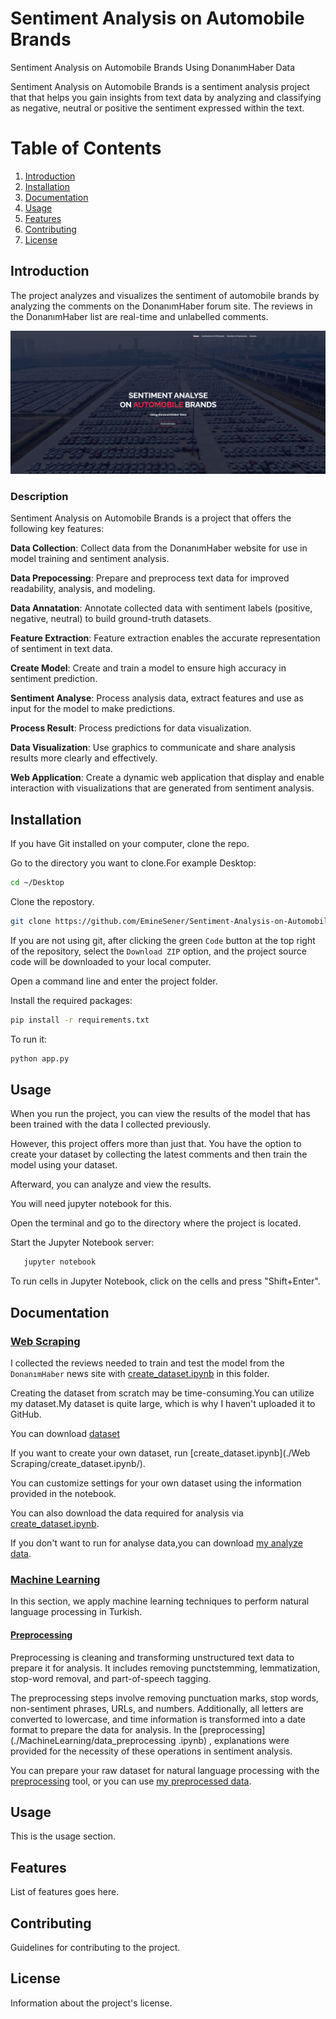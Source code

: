 # Sentiment Analysis on Automobile Brands
 Sentiment Analysis on Automobile Brands Using DonanımHaber Data

Sentiment Analysis on Automobile Brands is a sentiment analysis project that that helps you gain insights from text data by analyzing and classifying as negative, neutral or positive the sentiment expressed within the text.

# Table of Contents

1. [Introduction](#introduction)
2. [Installation](#installation)
3. [Documentation](#documentation)
4. [Usage](#usage)
5. [Features](#features)
6. [Contributing](#contributing)
7. [License](#license)

## Introduction

The project analyzes and visualizes the sentiment of automobile brands by analyzing the comments on the DonanımHaber forum site.
The reviews in the DonanımHaber list are real-time and unlabelled comments.

![GitHub Logo](https://github.com/EmineSener/Sentiment-Analysis-on-Automobile-Brands/blob/main/readme/intro.png)

### Description
Sentiment Analysis on Automobile Brands is a project that offers the following key features:

**Data Collection**: Collect data from the DonanımHaber website for use in model training and sentiment analysis.

**Data Prepocessing**: Prepare and preprocess text data for improved readability, analysis, and modeling.

**Data Annatation**: Annotate collected data with sentiment labels (positive, negative, neutral) to build ground-truth datasets.

**Feature Extraction**: Feature extraction enables the accurate representation of sentiment in text data.

**Create Model**: Create and train a model to ensure high accuracy in sentiment prediction.

**Sentiment Analyse**: Process analysis data, extract features and use as input for the model to make predictions.

**Process Result**: Process predictions for data visualization.

**Data Visualization**: Use graphics to communicate and share analysis results more clearly and effectively.

**Web Application**: Create a dynamic web application that display and enable interaction with visualizations that are generated from sentiment analysis.


## Installation

If you have Git installed on your computer, clone the repo.

Go to the directory you want to clone.For example Desktop:

```bash
cd ~/Desktop
```

Clone the repostory.

```bash
git clone https://github.com/EmineSener/Sentiment-Analysis-on-Automobile-Brands
```

If you are not using git, after clicking the green `Code` button at the top right of the repository, select the `Download ZIP` option, and the project source code will be downloaded to your local computer.


Open a command line and enter the project folder.

Install the required packages:

```bash
pip install -r requirements.txt
```

To run it:

```bash
python app.py
```

## Usage 

When you run the project, you can view the results of the model that has been trained with the data I collected previously. 

However, this project offers more than just that. You have the option to create your dataset by collecting the latest comments and then train the model using your dataset.

Afterward, you can analyze and view the results.

You will need jupyter notebook for this.

Open the terminal and go to the directory where the project is located.

Start the Jupyter Notebook server:

```bash
   jupyter notebook
```

To run cells in Jupyter Notebook, click on the cells and press "Shift+Enter".


## Documentation
### [Web Scraping](./WebScraping/)

I collected the reviews needed to train and test the model from the `DonanımHaber` news site with [create_dataset.ipynb](./WebScraping/create_dataset.ipynb/) in this folder.

Creating the dataset from scratch may be time-consuming.You can utilize my dataset.My dataset is quite large, which is why I haven't uploaded it to GitHub. 

You can download [dataset](https://drive.google.com/file/d/1Gr8_PRvZZS3irgXelXMa5PMjCRzyYqZi/view?usp=sharing)

If you want to create your own dataset, run [create_dataset.ipynb](./Web Scraping/create_dataset.ipynb/).

You can customize settings for your own dataset using the information provided in the notebook.

You can also download the data required for analysis via [create_dataset.ipynb](./WebScraping/create_dataset.ipynb/).

If you don't want to run for analyse data,you can download [my analyze data](./WebScraping/Brands).

### [Machine Learning](./MachineLearning/)

In this section, we apply machine learning techniques to perform natural language processing in Turkish.

#### [Preprocessing](./MachineLearning/data_preprocessing.ipynb)
Preprocessing is cleaning and transforming unstructured text data to prepare it for analysis. It includes removing punctstemming, lemmatization, stop-word removal, and part-of-speech tagging.

The preprocessing steps involve removing punctuation marks, stop words, non-sentiment phrases, URLs, and numbers. Additionally, all letters are converted to lowercase, and time information is transformed into a date format to prepare the data for analysis. In the [preprocessing](./MachineLearning/data_preprocessing
.ipynb) , explanations were provided for the necessity of these operations in sentiment analysis.

You can prepare your raw dataset for natural language processing with the [preprocessing](./MachineLearning/data_preprocessing.ipynb) tool, or you can use [my preprocessed data](https://drive.google.com/file/d/1XM762OaeK4O3fQyjPtUkLBgz1jptI2tr/view?usp=sharing).








## Usage

This is the usage section.

## Features

List of features goes here.

## Contributing

Guidelines for contributing to the project.

## License

Information about the project's license.

 
 
